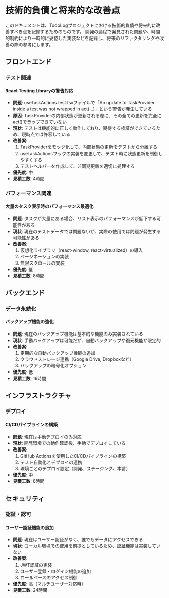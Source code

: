 # 技術的負債と将来的な改善点

このドキュメントは、TodoLogプロジェクトにおける技術的負債や将来的に改善すべき点を記録するためのものです。
開発の過程で発見された問題や、時間的制約により一時的に妥協した実装などを記録し、将来のリファクタリングや改善の際の参考にします。

## フロントエンド

### テスト関連

#### React Testing Libraryの警告対応

- **問題**: useTaskActions.test.tsxファイルで「An update to TaskProvider inside a test was not wrapped in act(...)」という警告が発生している
- **原因**: TaskProviderの内部状態が更新される際に、その全ての更新を完全にact()でラップできていない
- **現状**: テストは機能的に正しく動作しており、期待する検証ができているため、現時点では許容している
- **改善案**:
  1. TaskProviderをモック化して、内部状態の更新をテストから分離する
  2. useTaskActionsフックの実装を変更して、テスト時に状態更新を制御しやすくする
  3. テストヘルパーを作成して、非同期更新を適切に処理する
- **優先度**: 中
- **見積工数**: 4時間

### パフォーマンス関連

#### 大量のタスク表示時のパフォーマンス最適化

- **問題**: タスクが大量にある場合、リスト表示のパフォーマンスが低下する可能性がある
- **現状**: 現在のテストデータでは問題ないが、実際の使用では問題が発生する可能性がある
- **改善案**:
  1. 仮想化ライブラリ（react-window, react-virtualized）の導入
  2. ページネーションの実装
  3. 無限スクロールの実装
- **優先度**: 低
- **見積工数**: 8時間

## バックエンド

### データ永続化

#### バックアップ機能の強化

- **問題**: 現在のバックアップ機能は基本的な機能のみ実装されている
- **現状**: 手動バックアップは可能だが、自動バックアップや復元機能が限定的
- **改善案**:
  1. 定期的な自動バックアップ機能の追加
  2. クラウドストレージ連携（Google Drive, Dropboxなど）
  3. バックアップの暗号化オプション
- **優先度**: 低
- **見積工数**: 16時間

## インフラストラクチャ

### デプロイ

#### CI/CDパイプラインの構築

- **問題**: 現在は手動デプロイのみ対応
- **現状**: 開発環境での動作確認後、手動でデプロイしている
- **改善案**:
  1. GitHub Actionsを使用したCI/CDパイプラインの構築
  2. テスト自動化とデプロイの連携
  3. 環境ごとのデプロイ設定（開発、ステージング、本番）
- **優先度**: 中
- **見積工数**: 8時間

## セキュリティ

### 認証・認可

#### ユーザー認証機能の追加

- **問題**: 現在はユーザー認証がなく、誰でもデータにアクセスできる
- **現状**: ローカル環境での使用を前提としているため、認証機能は実装していない
- **改善案**:
  1. JWT認証の実装
  2. ユーザー登録・ログイン機能の追加
  3. ロールベースのアクセス制御
- **優先度**: 高（マルチユーザー対応時）
- **見積工数**: 24時間
